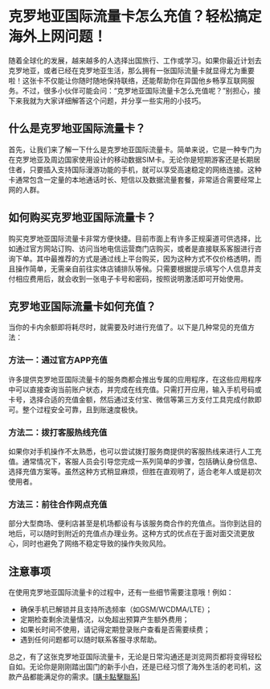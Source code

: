 # 克罗地亚国际流量卡怎么充值？轻松搞定海外上网问题！

随着全球化的发展，越来越多的人选择出国旅行、工作或学习。如果你最近计划去克罗地亚，或者已经在克罗地亚生活，那么拥有一张国际流量卡就显得尤为重要啦！这张卡不仅能让你随时随地保持联络，还能帮助你在异国他乡畅享互联网服务。不过，很多小伙伴可能会问：“克罗地亚国际流量卡怎么充值呢？”别担心，接下来我就为大家详细解答这个问题，并分享一些实用的小技巧。

## 什么是克罗地亚国际流量卡？

首先，让我们来了解一下什么是克罗地亚国际流量卡。简单来说，它是一种专门为在克罗地亚及周边国家使用设计的移动数据SIM卡。无论你是短期游客还是长期居住者，只要插入支持国际漫游功能的手机，就可以享受高速稳定的网络连接。这种卡通常包含一定量的本地通话时长、短信以及数据流量套餐，非常适合需要经常上网的人群。

## 如何购买克罗地亚国际流量卡？

购买克罗地亚国际流量卡非常方便快捷。目前市面上有许多正规渠道可供选择，比如通过官方网站订购、访问当地电信运营商门店购买，或者是直接联系客服进行咨询下单。其中最推荐的方式是通过线上平台购买，因为这种方式不仅价格透明，而且操作简单，无需亲自前往实体店铺排队等候。只需要根据提示填写个人信息并支付相应费用后，就会收到一张电子卡号和密码，按照说明激活即可开始使用。

## 克罗地亚国际流量卡如何充值？

当你的卡内余额即将耗尽时，就需要及时进行充值了。以下是几种常见的充值方法：

### 方法一：通过官方APP充值
许多提供克罗地亚国际流量卡的服务商都会推出专属的应用程序，在这些应用程序中可以直接查询当前账户状态，并完成在线充值。只需打开应用，输入手机号码或卡号，选择合适的充值金额，然后通过支付宝、微信等第三方支付工具完成付款即可。整个过程安全可靠，且到账速度极快。

### 方法二：拨打客服热线充值
如果你对手机操作不太熟悉，也可以尝试拨打服务商提供的客服热线来进行人工充值。通常情况下，客服人员会引导您完成一系列简单的步骤，包括确认身份信息、选择充值方案等。虽然这种方式稍显麻烦，但胜在直观明了，适合老年人或是初次使用者。

### 方法三：前往合作网点充值
部分大型商场、便利店甚至是机场都设有与该服务商合作的充值点。当你到达目的地后，可以随时到附近的充值点办理业务。这种方式的优点在于面对面交流更放心，同时也避免了网络不稳定导致的操作失败风险。

## 注意事项

在使用克罗地亚国际流量卡的过程中，还有一些细节需要注意哦！例如：
- 确保手机已解锁并且支持所选频率（如GSM/WCDMA/LTE）；
- 定期检查剩余流量情况，以免超出预算产生额外费用；
- 如果长时间不使用，请记得定期登录账户查看是否需要续费；
- 遇到任何问题都可以随时联系客服寻求帮助。

总之，有了这张克罗地亚国际流量卡，无论是日常沟通还是浏览网页都将变得轻松自如。无论你是刚刚踏出国门的新手小白，还是已经习惯了海外生活的老司机，这款产品都能满足你的需求。[[購卡點擊聯系](https://t.me/s/esim1088)]